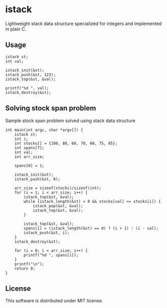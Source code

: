 istack
====

Lightweight stack data structure specialized for integers and implemented in plain C.


Usage
-----

	istack st;
	int val;

	istack_init(&st);
	istack_push(&st, 123);
	istack_top(&st, &val);

	printf("%d ", val);
	istack_destroy(&st);

Solving stock span problem
-------
Sample stock span problem solved using stack data structure

```
int main(int argc, char *argv[]) {
    istack st;
    int i;
    int stocks[] = {100, 80, 60, 70, 60, 75, 85};
    int spans[7];
    int val;
    int arr_size;

    spans[0] = 1;

    istack_init(&st);
    istack_push(&st, 0);

    arr_size = sizeof(stocks)/sizeof(int);
    for (i = 1; i < arr_size; i++) {
        istack_top(&st, &val);
        while (istack_length(&st) > 0 && stocks[val] <= stocks[i]) {
            istack_pop(&st, &val);
            istack_top(&st, &val);
        }

        istack_top(&st, &val);
        spans[i] = (istack_length(&st) == 0) ? (i + 1) : (i - val);
        istack_push(&st, i);
    }
    istack_destroy(&st);

    for (i = 0; i < arr_size; i++) {
        printf("%d ", spans[i]);
    }
    printf("\n");
    return 0;
}
```

License
-------

This software is distributed under MIT license.
